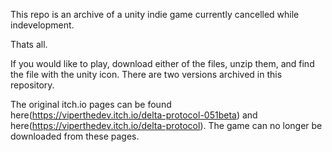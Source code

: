 This repo is an archive of a unity indie game currently cancelled while indevelopment.

Thats all.

If you would like to play, download either of the files, unzip them, and find the file with the unity icon.
There are two versions archived in this repository.

The original itch.io pages can be found here(https://viperthedev.itch.io/delta-protocol-051beta) and here(https://viperthedev.itch.io/delta-protocol).
The game can no longer be downloaded from these pages.
